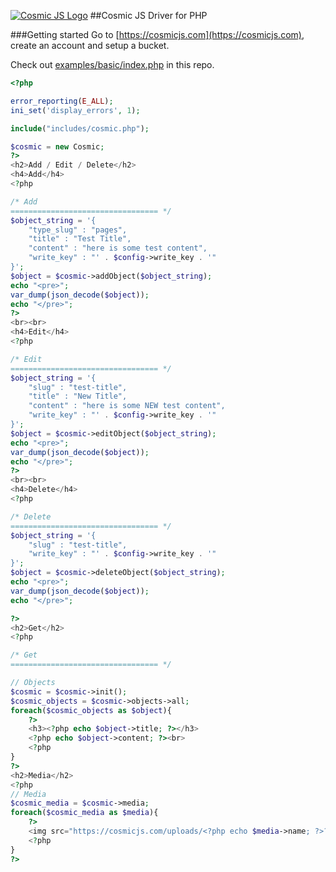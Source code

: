 [![Cosmic JS Logo](https://cosmicjs.com/images/marketing/logo-w-brand.jpg)](https://cosmicjs.com/)
##Cosmic JS Driver for PHP

###Getting started
Go to [https://cosmicjs.com](https://cosmicjs.com), create an account and setup a bucket.

Check out [examples/basic/index.php](examples/basic/index.php) in this repo.

```php
<?php

error_reporting(E_ALL);
ini_set('display_errors', 1);

include("includes/cosmic.php");

$cosmic = new Cosmic;
?>
<h2>Add / Edit / Delete</h2>
<h4>Add</h4>
<?php

/* Add
================================= */
$object_string = '{
	"type_slug" : "pages",
	"title" : "Test Title",
	"content" : "here is some test content",
	"write_key" : "' . $config->write_key . '"
}';
$object = $cosmic->addObject($object_string);
echo "<pre>";
var_dump(json_decode($object));
echo "</pre>";
?>
<br><br>
<h4>Edit</h4>
<?php

/* Edit
================================= */
$object_string = '{
	"slug" : "test-title",
	"title" : "New Title",
	"content" : "here is some NEW test content",
	"write_key" : "' . $config->write_key . '"
}';
$object = $cosmic->editObject($object_string);
echo "<pre>";
var_dump(json_decode($object));
echo "</pre>";
?>
<br><br>
<h4>Delete</h4>
<?php

/* Delete
================================= */
$object_string = '{
	"slug" : "test-title",
	"write_key" : "' . $config->write_key . '"
}';
$object = $cosmic->deleteObject($object_string);
echo "<pre>";
var_dump(json_decode($object));
echo "</pre>";

?>
<h2>Get</h2>
<?php

/* Get
================================= */

// Objects
$cosmic = $cosmic->init();
$cosmic_objects = $cosmic->objects->all;
foreach($cosmic_objects as $object){
	?>
	<h3><?php echo $object->title; ?></h3>
	<?php echo $object->content; ?><br>
	<?php
}
?>
<h2>Media</h2>
<?php
// Media
$cosmic_media = $cosmic->media;
foreach($cosmic_media as $media){
	?>
	<img src="https://cosmicjs.com/uploads/<?php echo $media->name; ?>?dim=200"><br>
	<?php
}
?>
```

